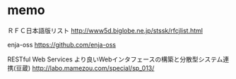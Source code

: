 memo
====

ＲＦＣ日本語版リスト
http://www5d.biglobe.ne.jp/stssk/rfcjlist.html

enja-oss
https://github.com/enja-oss

RESTful Web Services より良いWebインタフェースの構築と分散型システム連携(豆蔵)
http://labo.mamezou.com/special/sp_013/

